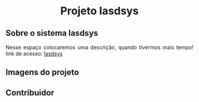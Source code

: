 <h1 style='text-align:center;'>Projeto Iasdsys</h1>


## Sobre o sistema Iasdsys

<p align="justify"> Nesse espaço colocaremos uma descrição, quando tivermos mais tempo! link de acesso: <a href="https://iasdcentralphb.com.br/">Iasdsys</a></p>

## Imagens do projeto

## Contribuidor
